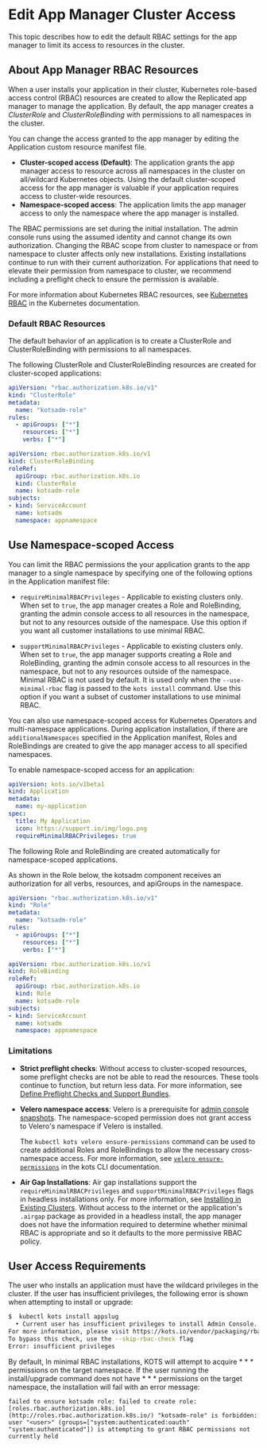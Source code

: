 # Edit App Manager Cluster Access

This topic describes how to edit the default RBAC settings for the app manager to limit its access to resources in the cluster.

## About App Manager RBAC Resources

When a user installs your application in their cluster, Kubernetes role-based access control (RBAC) resources are created to allow the Replicated app manager to manage the application. By default, the app manager creates a _ClusterRole_ and _ClusterRoleBinding_ with permissions to all namespaces in the cluster.

You can change the access granted to the app manager by editing the Application custom resource manifest file.

* **Cluster-scoped access (Default)**: The application grants the app manager access to resource across all namespaces in the cluster on all/wildcard Kubernetes objects. Using the default cluster-scoped access for the app manager is valuable if your application requires access to cluster-wide resources.
* **Namespace-scoped access**: The application limits the app manager access to only the namespace where the app manager is installed.

The RBAC permissions are set during the initial installation. The admin console runs using the assumed identity and cannot change its own authorization. Changing the RBAC scope from cluster to namespace or from namespace to cluster affects only new installations. Existing installations continue to run with their current authorization.
For applications that need to elevate their permission from namespace to cluster, we recommend including a preflight check to ensure the permission is available.

For more information about Kubernetes RBAC resources, see [Kubernetes RBAC](https://kubernetes.io/docs/reference/access-authn-authz/rbac/) in the Kubernetes documentation.

### Default RBAC Resources

The default behavior of an application is to create a ClusterRole and ClusterRoleBinding with permissions to all namespaces.

The following ClusterRole and ClusterRoleBinding resources are created for cluster-scoped applications:

```yaml
apiVersion: "rbac.authorization.k8s.io/v1"
kind: "ClusterRole"
metadata:
  name: "kotsadm-role"
rules:
  - apiGroups: ["*"]
    resources: ["*"]
    verbs: ["*"]
```

```yaml
apiVersion: rbac.authorization.k8s.io/v1
kind: ClusterRoleBinding
roleRef:
  apiGroup: rbac.authorization.k8s.io
  kind: ClusterRole
  name: kotsadm-role
subjects:
- kind: ServiceAccount
  name: kotsadm
  namespace: appnamespace
```

## Use Namespace-scoped Access

You can limit the RBAC permissions the your application grants to the app manager to a single namespace by specifying one of the following options in the Application manifest file:

* `requireMinimalRBACPrivileges` - Applicable to existing clusters only. When set to `true`, the app manager creates a Role and RoleBinding, granting the admin console access to all resources in the namespace, but not to any resources outside of the namespace. Use this option if you want all customer installations to use minimal RBAC.

* `supportMinimalRBACPrivileges` - Applicable to existing clusters only. When set to `true`, the app manager supports creating a Role and RoleBinding, granting the admin console access to all resources in the namespace, but not to any resources outside of the namespace. Minimal RBAC is not used by default. It is used only when the `--use-minimal-rbac` flag is passed to the `kots install` command. Use this option if you want a subset of customer installations to use minimal RBAC.

You can also use namespace-scoped access for Kubernetes Operators and multi-namespace applications. During application installation, if there are `additionalNamespaces` specified in the Application manifest, Roles and RoleBindings are created to give the app manager access to all specified namespaces.

To enable namespace-scoped access for an application:

```yaml
apiVersion: kots.io/v1beta1
kind: Application
metadata:
  name: my-application
spec:
  title: My Application
  icon: https://support.io/img/logo.png
  requireMinimalRBACPrivileges: true
```

The following Role and RoleBinding are created automatically for namespace-scoped applications.

As shown in the Role below, the kotsadm component receives an authorization for all verbs, resources, and apiGroups in the namespace.

```yaml
apiVersion: "rbac.authorization.k8s.io/v1"
kind: "Role"
metadata:
  name: "kotsadm-role"
rules:
  - apiGroups: ["*"]
    resources: ["*"]
    verbs: ["*"]
```

```yaml
apiVersion: rbac.authorization.k8s.io/v1
kind: RoleBinding
roleRef:
  apiGroup: rbac.authorization.k8s.io
  kind: Role
  name: kotsadm-role
subjects:
- kind: ServiceAccount
  name: kotsadm
  namespace: appnamespace
```

### Limitations

* **Strict preflight checks**: Without access to cluster-scoped resources, some preflight checks are not be able to read the resources. These tools continue to function, but return less data. For more information, see [Define Preflight Checks and Support Bundles](../vendor/preflight-support-bundle-creating#define-preflight-checks).
* **Velero namespace access**: Velero is a prerequisite for [admin console snapshots](../enterprise/snapshots-understanding). The namespace-scoped permission does not grant access to Velero's namespace if Velero is installed.

   The `kubectl kots velero ensure-permissions` command can be used to create additional Roles and RoleBindings to allow the necessary cross-namespace access. For more information, see [`velero ensure-permissions`](../reference/kots-cli-velero-ensure-permissions/) in the kots CLI documentation.
* **Air Gap Installations**: Air gap installations support the `requireMinimalRBACPrivileges` and `supportMinimalRBACPrivileges` flags in headless installations only. For more information, see [Installing in Existing Clusters](/enterprise/installing-existing-cluster-automation#airgap-install).
Without access to the internet or the application's `.airgap` package as provided in a headless install, the app manager does not have the information required to determine whether minimal RBAC is appropriate and so it defaults to the more permissive RBAC policy.

## User Access Requirements

The user who installs an application must have the wildcard privileges in the cluster.
If the user has insufficient privileges, the following error is shown when attempting to install or upgrade:

```bash
$  kubectl kots install appslug
  • Current user has insufficient privileges to install Admin Console.
For more information, please visit https://kots.io/vendor/packaging/rbac
To bypass this check, use the --skip-rbac-check flag
Error: insufficient privileges
```

By default, In minimal RBAC installations, KOTS will attempt to acquire * * * permissions on the target namespace. If the user running the install/upgrade command does not have * * * permissions on the target namespace, the installation will fail with an error message:

```
failed to ensure kotsadm role: failed to create role: [roles.rbac.authorization.k8s.io](http://roles.rbac.authorization.k8s.io/) "kotsadm-role" is forbidden: user "<user>" (groups=["system:authenticated:oauth" "system:authenticated"]) is attempting to grant RBAC permissions not currently held
```